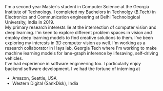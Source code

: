 <div text-align="justify">I'm a second year Master's student in Computer Science at the Georgia Institute of Technology. I completed my Bachelors in Technolgy (B.Tech) in Electronics and Communication engineering at Delhi Technological University, India in 2019.</div>
<div text-align="justify">My primary research interests lie at the intersection of computer vision and deep learning. I'm keen to explore different problem spaces in vision and employ deep learning models to find creative solutions to them. I've been exploring my interests in 3D computer vision as well. I'm working as a research collaborator in Hays lab, Georgia Tech where I'm working to make machine learning models for lane-graph inference by lifesaving, self-driving vehicles.</div>
<div text-align:"justify">I've had experience in software engineering too. I particularly enjoy backend software development. I've had the fortune of interning at <ul><li>Amazon, Seattle, USA</li><li>Western Digital (SankDisk), India</li></ul> </div>

